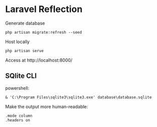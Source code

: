 # Laravel Reflection

Generate database
```
php artisan migrate:refresh --seed
```

Host locally
```
php artisan serve
```

Access at http://localhost:8000/

## SQlite CLI

powershell:
```
& 'C:\Program Files\sqlite3\sqlite3.exe' database\database.sqlite
```

Make the output more human-readable:
```
.mode column
.headers on
```
